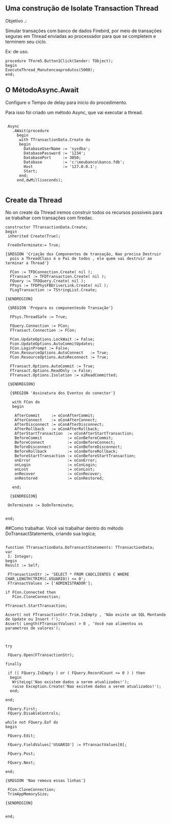## Uma construção de Isolate Transaction Thread
Objetivo .:

Simular transações com banco de dados Firebird, por meio de transações seguras em Thread enviadas ao processador para que se completem e terminem seu ciclo.

Ex: de uso.

 ```Delphi
 procedure TForm5.Button1Click(Sender: TObject);
begin
 ExecuteThread_Manutencaoprodutos(5000);
end;
```

## O MétodoAsync.Await
Configure o Tempo de delay para inicio do procedimento.

Para isso foi criado um método Async, que vai executar a thread.

```Delphi

 Async
   .AWait(procedure
     begin
      with TTransactionData.Create do
      begin
        DatabaseUserName := 'sysdba';
        DatabasePassword := '1234';
        DatabasePort     := 3050;
        Database         := 'c:\meubanco\banco.fdb';
        Host             := '127.0.0.1';
        Start;
      end;
     end,dwMilliseconds);
     
```
## Create da Thread
No on create da Thread iremos construir todos os recursos possíveis para se trabalhar com transações com firedac.

```Delphi
constructor TTransactionData.Create;
begin
 inherited Create(True);
 
 FreeOnTerminate:= True;
 
{$REGION 'Criação dos Componentes de transação, Nao precisa Destruir
  pois a ThreadClass é o Pai de todos , ele quem vai destruir ao terminar a Thread'}

  FCon := TFDConnection.Create( nil );
  FTransact := TFDTransaction.Create( nil );
  FQuery := TFDQuery.Create( nil );
  FPsys := TFDPhysFBDriverLink.Create( nil );
  FLogTransaction := TStringList.Create;

{$ENDREGION}

 {$REGION 'Prepara os componentesde Transação'}
 
  FPsys.ThreadSafe := True;

  FQuery.Connection := FCon;
  FTransact.Connection := FCon;

  FCon.UpdateOptions.LockWait := False;
  Fcon.UpdateOptions.AutoCommitUpdates;
  FCon.LoginPrompt := False;
  FCon.ResourceOptions.AutoConnect   := True;
  FCon.ResourceOptions.AutoReconnect := True;
  
  FTransact.Options.AutoCommit := True;
  FTransact.Options.ReadOnly := False;
  FTransact.Options.Isolation := xiReadCommitted;
  
 {$ENDREGION}

  {$REGION 'Assinatura dos Eventos do conector'}

   with FCon do
   begin
   
    AfterCommit     := oConAfterCommit;
    AfterConnect    := oConAfterConnect;
    AfterDisconnect := oConAfterDisconnect;
    AfterRollback   := oConAfterRollback;
    AfterStartTransaction  := oConAfterStartTransaction;
    BeforeCommit           := oConBeforeCommit;
    BeforeConnect          := oConBeforeConnect;
    BeforeDisconnect       := oConBeforeDisconnect;
    BeforeRollback         := oConBeforeRollback;
    BeforeStartTransaction := oConBeforeStartTransaction;
    onError                := oConError;
    onLogin                := oConLogin;
    onLost                 := oConLost;
    onRecover              := oConRecover;
    onRestored             := oConRestored;
    
   end;

  {$ENDREGION}

 OnTerminate := DoOnTerminate;
 

end;

```

##Como trabalhar.
 Você vai trabalhar dentro do método DoTransactStatements, criando sua logica; 
 
 ```Delphi
 
function TTransactionData.DoTransactStatements: TTransactionData;
var
  I: Integer;
begin
 Result := Self;

  FTransactionStr := 'SELECT * FROM CADCLIENTES C WHERE CHAR_LENGTH(TRIM(C.USUARIO)) <= 0';
  FTransactValues := ['ADMINISTRADOR'];
 
 if FCon.Connected then
    FCon.CloneConnection;
    
 FTransact.StartTransaction;
 
 Assert( not FTransactionStr.Trim.IsEmpty , 'Não existe um SQL Montando de Update ou Insert !');
 Assert( Length(FTransactValues) > 0 , 'Você nao alimentou os parametros de valores');

    
    
 try 
 
  FQuery.Open(FTransactionStr);
  
 finally
 
  if (( FQuery.IsEmpty ) or ( FQuery.RecordCount <= 0 ) ) then
   begin
    WriteLog('Nao existem dados a serem atualizados!');
    raise Exception.Create('Nao existem dados a serem atualizados!');
   end;
     
 end;
 
  FQuery.First;
  FQuery.DisableControls;
  
 while not FQuery.Eof do
 begin  
 
  FQuery.Edit;
  
  FQuery.FieldValues['USUARIO'] := FTransactValues[0];
  
  FQuery.Post;
  
  FQuery.Next;   
  
 end;
 
 {$REGION 'Nao remova essas linhas'}
 
  FCon.CloneConnection;       
  TrimAppMemorySize;
  
 {$ENDREGION}
  
  
end;
 
 ```




